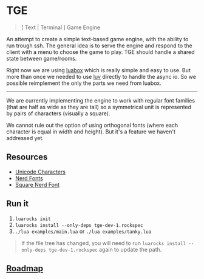 # TGE

> \[ Text | Terminal \] Game Engine

An attempt to create a simple text-based game engine,
with the ability to run trough ssh. The general idea is to serve the engine
and respond to the client with a menu to choose the game to play.
TGE should handle a shared state between game/rooms.

Right now we are using
[luabox](https://github.com/Sylviettee/luabox)
which is really simple and easy to use. But more than once we needed to
use
[luv](https://github.com/luvit/luv)
directly to handle the async io. So we possible reimplement the only the parts
we need from luabox.

---

We are currently implementing the engine to work with regular font families
(that are half as wide as they are tall) so a symmetrical unit is represented
by pairs of characters (visually a square).

We cannot rule out the option of using orthogonal fonts (where each character
is equal in width and height). But it's a feature we haven't addressed yet.

## Resources

- [Unicode Characters](https://www.w3.org/TR/xml-entity-names/025.html)
- [Nerd Fonts](https://www.nerdfonts.com/)
- [Square Nerd Font](https://github.com/codeman38/PressStart2P/releases)

## Run it

1. `luarocks init`
1. `luarocks install --only-deps tge-dev-1.rockspec`
1. `./lua examples/main.lua` or `./lua examples/tanky.lua`

> If the file tree has changed, you will need to run
> `luarocks install --only-deps tge-dev-1.rockspec`
> again to update the path.

## [Roadmap](https://trello.com/b/MyqfqI4D/tge-roadmap#)
